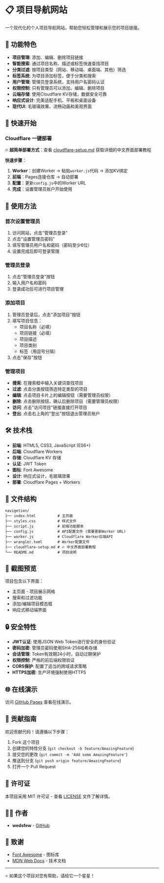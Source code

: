 # 📋 项目导航网站

一个现代化的个人项目导航网站，帮助您轻松管理和展示您的项目链接。

## 🌟 功能特色

- **项目管理**: 添加、编辑、删除项目链接
- **智能搜索**: 通过项目名称、描述或标签快速查找项目
- **分类过滤**: 按项目类型（网站、移动端、桌面端、其他）筛选
- **标签系统**: 为项目添加标签，便于分类和搜索
- **用户管理**: 管理员登录系统，支持用户名密码认证
- **权限控制**: 只有管理员可以添加、编辑、删除项目
- **云端存储**: 使用Cloudflare KV存储，数据安全可靠
- **响应式设计**: 完美适配手机、平板和桌面设备
- **现代UI**: 毛玻璃效果、流畅动画和美观界面

## 🚀 快速开始

### Cloudflare 一键部署

🔥 **超简单部署方式**：查看 [cloudflare-setup.md](cloudflare-setup.md) 获取详细的中文界面部署教程

**快速步骤**：
1. **Worker**：创建Worker → 粘贴`worker.js`代码 → 添加KV绑定
2. **前端**：Pages连接仓库 → 自动部署
3. **配置**：更新`config.js`中的Worker URL
4. **完成**：设置管理员账户开始使用

## 🎯 使用方法

### 首次设置管理员
1. 访问网站，点击"管理员登录"
2. 点击"设置管理员密码"
3. 填写管理员用户名和密码（密码至少6位）
4. 设置完成后即可登录管理

### 管理员登录
1. 点击"管理员登录"按钮
2. 输入用户名和密码
3. 登录成功后可进行项目管理

### 添加项目
1. 管理员登录后，点击"添加项目"按钮
2. 填写项目信息：
   - 项目名称（必填）
   - 项目链接（必填）
   - 项目描述
   - 项目类别
   - 标签（用逗号分隔）
3. 点击"保存"按钮

### 管理项目
- **搜索**: 在搜索框中输入关键词查找项目
- **过滤**: 点击分类按钮筛选特定类型的项目
- **编辑**: 点击项目卡片上的编辑按钮（需要管理员权限）
- **删除**: 点击删除按钮，确认后删除项目（需要管理员权限）
- **访问**: 点击"访问项目"链接直接打开项目
- **登出**: 点击右上角的"登出"按钮退出管理员账户

## 🛠️ 技术栈

- **前端**: HTML5, CSS3, JavaScript (ES6+)
- **后端**: Cloudflare Workers
- **存储**: Cloudflare KV 存储
- **认证**: JWT Token
- **图标**: Font Awesome
- **设计**: 响应式设计，毛玻璃效果
- **部署**: Cloudflare Pages + Workers

## 📁 文件结构

```
navigetion/
├── index.html          # 主页面
├── styles.css          # 样式文件  
├── script.js           # 前端功能脚本
├── config.js           # API配置文件 (需要更新Worker URL)
├── worker.js           # Cloudflare Worker后端API
├── wrangler.toml       # Worker配置文件
├── cloudflare-setup.md # 🔥 中文界面部署教程
└── README.md           # 项目说明
```

## 📱 截图预览

项目包含以下界面：
- 主页面 - 项目展示网格
- 搜索和过滤功能
- 添加/编辑项目模态框
- 响应式移动端界面

## 🔒 安全特性

- **JWT认证**: 使用JSON Web Token进行安全的身份验证
- **密码加密**: 管理员密码使用SHA-256哈希存储
- **会话管理**: Token有效期24小时，自动过期保护
- **权限控制**: 严格的前后端权限验证
- **CORS保护**: 配置了适当的跨域请求策略
- **HTTPS加密**: 生产环境强制使用HTTPS

## 🌐 在线演示

访问 [GitHub Pages](https://wedsfew.github.io/navigetion) 查看在线演示。

## 🤝 贡献指南

欢迎贡献代码！请遵循以下步骤：

1. Fork 这个项目
2. 创建您的特性分支 (`git checkout -b feature/AmazingFeature`)
3. 提交您的更改 (`git commit -m 'Add some AmazingFeature'`)
4. 推送到分支 (`git push origin feature/AmazingFeature`)
5. 打开一个 Pull Request

## 📄 许可证

本项目采用 MIT 许可证 - 查看 [LICENSE](LICENSE) 文件了解详情。

## 👨‍💻 作者

- **wedsfew** - [GitHub](https://github.com/wedsfew)

## 🙏 致谢

- [Font Awesome](https://fontawesome.com/) - 图标库
- [MDN Web Docs](https://developer.mozilla.org/) - 技术文档

---

⭐ 如果这个项目对您有帮助，请给它一个星星！